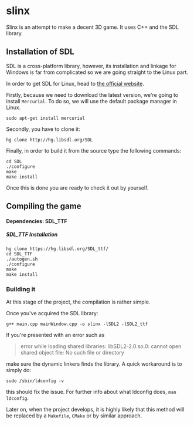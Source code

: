 slinx
=====

Slinx is an attempt to make a decent 3D game. It uses C++ and the SDL library.

Installation of SDL
-------------------

SDL is a cross-platform library, however, its installation and linkage for Windows is far from complicated so we are going straight to the Linux part.

In order to get SDL for Linux, head to [the official website](https://www.libsdl.org/hg.php). 

Firstly, because we need to download the latest version, we're going to install ```Mercurial```. To do so, we will use the default package manager in Linux. 

```sudo apt-get install mercurial```

Secondly, you have to clone it:

```hg clone http://hg.libsdl.org/SDL```

Finally, in order to build it from the source type the following commands:

```
cd SDL
./configure
make
make install
````

Once this is done you are ready to check it out by yourself.

Compiling the game
------------------

#### Dependencies: SDL_TTF
##### SDL_TTF Installation

```
hg clone https://hg.libsdl.org/SDL_ttf/
cd SDL_TTF
./autogen.sh
./configure
make
make install
```

### Building it

At this stage of the project, the compilation is rather simple.

Once you've acquired the SDL library:

```
g++ main.cpp mainWindow.cpp -o slinx -lSDL2 -lSDL2_ttf
```

If you're presented with an error such as

> error while loading shared libraries: libSDL2-2.0.so.0: cannot open shared object file: No such file or directory

make sure the dynamic linkers finds the library. A quick workaround is to simply do:

```sudo /sbin/ldconfig -v```

this should fix the issue. For further info about what ldconfig does, ```man ldconfig```.

Later on, when the project develops, it is highly likely that this method will be replaced by a ```Makefile```, ```CMake``` or by similar approach.